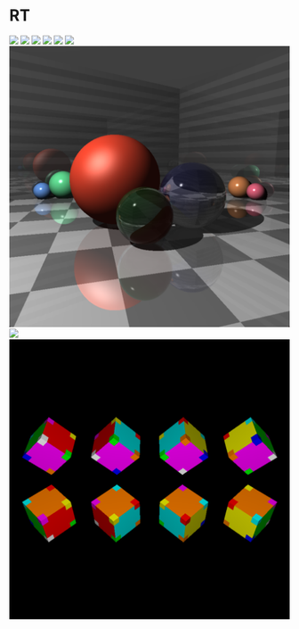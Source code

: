 # RT

![](https://github.com/MNasybullin/RT/blob/master/screenshots/RT_1.bmp)
![](https://github.com/MNasybullin/RT/blob/master/screenshots/RT_2.bmp)
![](https://github.com/MNasybullin/RT/blob/master/screenshots/RT_3.bmp)
![](https://github.com/MNasybullin/RT/blob/master/screenshots/RT_4.bmp)
![](https://github.com/MNasybullin/RT/blob/master/screenshots/RT_5.bmp)
![](https://github.com/MNasybullin/RT/blob/master/screenshots/RT_6.bmp)
![](https://github.com/MNasybullin/RT/blob/master/screenshots/RT_7.png)
![](https://github.com/MNasybullin/RT/blob/master/screenshots/RT_8.bmp)
![](https://github.com/MNasybullin/RT/blob/master/screenshots/RT_9.png)
